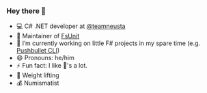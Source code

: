 ### Hey there 👋

- 💻 C# .NET developer at [@teamneusta](https://github.com/teamneusta)
- 🚧 Maintainer of [FsUnit](https://github.com/fsprojects/FsUnit)
- 🔭 I’m currently working on little F# projects in my spare time (e.g. [Pushbullet CLI](https://github.com/CaptnCodr/pushbullet-cli))
- 😄 Pronouns: he/him
- ⚡ Fun fact: I like 🥑's a lot.
- 💪 Weight lifting
- 💰 Numismatist

<!--
**CaptnCodr/CaptnCodr** is a ✨ _special_ ✨ repository because its `README.md` (this file) appears on your GitHub profile.

Here are some ideas to get you started:

- 🌱 I’m currently learning ...
- 👯 I’m looking to collaborate on ...
- 🤔 I’m looking for help with ...
- 💬 Ask me about ...
- 📫 How to reach me: ...
-->

